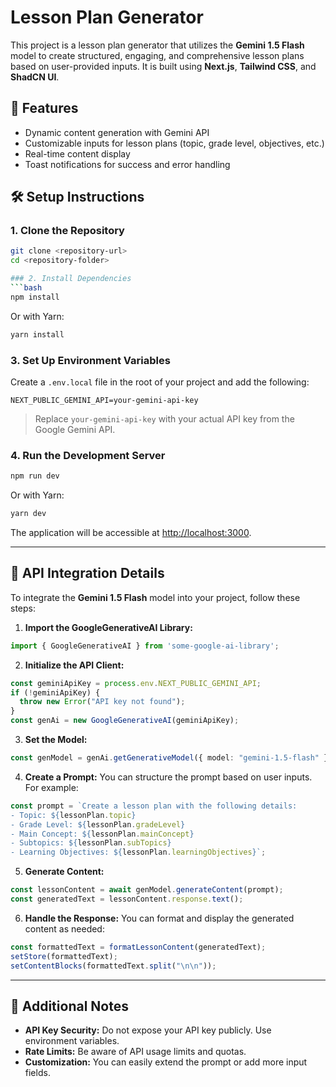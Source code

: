 # Lesson Plan Generator

This project is a lesson plan generator that utilizes the **Gemini 1.5 Flash** model to create structured, engaging, and comprehensive lesson plans based on user-provided inputs. It is built using **Next.js**, **Tailwind CSS**, and **ShadCN UI**.

## 🚀 Features
- Dynamic content generation with Gemini API
- Customizable inputs for lesson plans (topic, grade level, objectives, etc.)
- Real-time content display
- Toast notifications for success and error handling


## 🛠️ Setup Instructions

### 1. Clone the Repository
```bash
git clone <repository-url>
cd <repository-folder>

### 2. Install Dependencies
```bash
npm install
```
Or with Yarn:
```bash
yarn install
```

### 3. Set Up Environment Variables

Create a `.env.local` file in the root of your project and add the following:
```
NEXT_PUBLIC_GEMINI_API=your-gemini-api-key
```
> Replace `your-gemini-api-key` with your actual API key from the Google Gemini API.

### 4. Run the Development Server
```bash
npm run dev
```
Or with Yarn:
```bash
yarn dev
```

The application will be accessible at [http://localhost:3000](http://localhost:3000).

---

## 📘 API Integration Details

To integrate the **Gemini 1.5 Flash** model into your project, follow these steps:

1. **Import the GoogleGenerativeAI Library:**
```typescript
import { GoogleGenerativeAI } from 'some-google-ai-library';
```

2. **Initialize the API Client:**
```typescript
const geminiApiKey = process.env.NEXT_PUBLIC_GEMINI_API;
if (!geminiApiKey) {
  throw new Error("API key not found");
}
const genAi = new GoogleGenerativeAI(geminiApiKey);
```

3. **Set the Model:**
```typescript
const genModel = genAi.getGenerativeModel({ model: "gemini-1.5-flash" });
```

4. **Create a Prompt:**
You can structure the prompt based on user inputs. For example:
```typescript
const prompt = `Create a lesson plan with the following details:
- Topic: ${lessonPlan.topic}
- Grade Level: ${lessonPlan.gradeLevel}
- Main Concept: ${lessonPlan.mainConcept}
- Subtopics: ${lessonPlan.subTopics}
- Learning Objectives: ${lessonPlan.learningObjectives}`;
```

5. **Generate Content:**
```typescript
const lessonContent = await genModel.generateContent(prompt);
const generatedText = lessonContent.response.text();
```

6. **Handle the Response:**
You can format and display the generated content as needed:
```typescript
const formattedText = formatLessonContent(generatedText);
setStore(formattedText);
setContentBlocks(formattedText.split("\n\n"));
```


---

## 📄 Additional Notes
- **API Key Security:** Do not expose your API key publicly. Use environment variables.
- **Rate Limits:** Be aware of API usage limits and quotas.
- **Customization:** You can easily extend the prompt or add more input fields.
